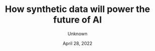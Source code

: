 ---
title: 'How synthetic data will power the future of AI'
image: 'https://www.techrepublic.com/wp-content/uploads/2022/04/AdobeStock_400517284-770x538.jpeg'
link: https://www.quantamagazine.org/a-brain-inspired-chip-can-run-ai-with-far-less-energy-20221110/
description: Synthetic data is an ecosystem for perfect data, showing promise in creating more capable and ethical AI models.
date: April 28, 2022
tag1: machine learning
tag2: AI
author: Unknown
category: Machine learning
show: true
---